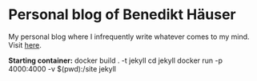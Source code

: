 # Personal blog of Benedikt Häuser

My personal blog where I infrequently write whatever comes to my mind.
Visit [here](https://www.bene.haus).

**Starting container:**
docker build . -t jekyll
cd jekyll
docker run -p 4000:4000 -v $(pwd):/site  jekyll

